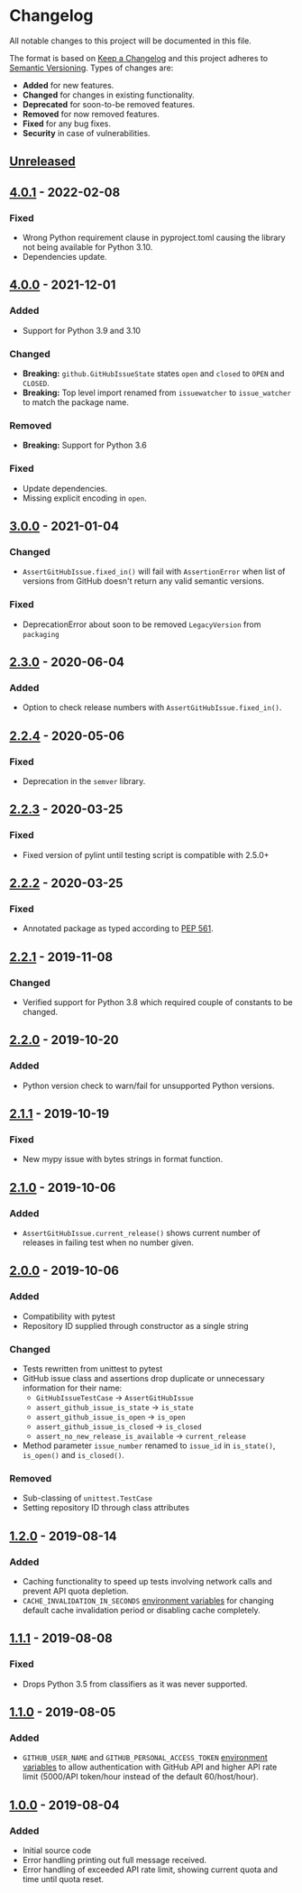 # Changelog
All notable changes to this project will be documented in this file.

The format is based on [Keep a Changelog](http://keepachangelog.com/en/1.0.0/)
and this project adheres to [Semantic Versioning](http://semver.org/spec/v2.0.0.html).
Types of changes are:

* **Added** for new features.
* **Changed** for changes in existing functionality.
* **Deprecated** for soon-to-be removed features.
* **Removed** for now removed features.
* **Fixed** for any bug fixes.
* **Security** in case of vulnerabilities.

## [Unreleased]

## [4.0.1] - 2022-02-08

### Fixed

- Wrong Python requirement clause in pyproject.toml causing the library not being available for Python 3.10.
- Dependencies update.

## [4.0.0] - 2021-12-01

### Added

- Support for Python 3.9 and 3.10

### Changed

- **Breaking:** `github.GitHubIssueState` states `open` and `closed` to `OPEN` and `CLOSED`.
- **Breaking:** Top level import renamed from `issuewatcher` to `issue_watcher` to match the package name.

### Removed

- **Breaking:** Support for Python 3.6

### Fixed

- Update dependencies.
- Missing explicit encoding in `open`.

## [3.0.0] - 2021-01-04

### Changed
- `AssertGitHubIssue.fixed_in()` will fail with `AssertionError` when list of versions from GitHub doesn't return any valid semantic versions.

### Fixed
- DeprecationError about soon to be removed `LegacyVersion` from `packaging`

## [2.3.0] - 2020-06-04

### Added
- Option to check release numbers with `AssertGitHubIssue.fixed_in()`.

## [2.2.4] - 2020-05-06

### Fixed
- Deprecation in the `semver` library.

## [2.2.3] - 2020-03-25

### Fixed
- Fixed version of pylint until testing script is compatible with 2.5.0+

## [2.2.2] - 2020-03-25

### Fixed
- Annotated package as typed according to [PEP 561](https://www.python.org/dev/peps/pep-0561/).

## [2.2.1] - 2019-11-08

### Changed
- Verified support for Python 3.8 which required couple of constants to be changed.

## [2.2.0] - 2019-10-20 

### Added
- Python version check to warn/fail for unsupported Python versions.

## [2.1.1] - 2019-10-19

### Fixed
- New mypy issue with bytes strings in format function.

## [2.1.0] - 2019-10-06

### Added
- `AssertGitHubIssue.current_release()` shows current number of releases in failing test when no number given.

## [2.0.0] - 2019-10-06

### Added
- Compatibility with pytest
- Repository ID supplied through constructor as a single string

### Changed
- Tests rewritten from unittest to pytest
- GitHub issue class and assertions drop duplicate or unnecessary information for their name:
    - `GitHubIssueTestCase` -> `AssertGitHubIssue`
    - `assert_github_issue_is_state` -> `is_state`
    - `assert_github_issue_is_open` -> `is_open`
    - `assert_github_issue_is_closed` -> `is_closed`
    - `assert_no_new_release_is_available` -> `current_release`
- Method parameter `issue_number` renamed to `issue_id` in `is_state()`, `is_open()` and `is_closed()`.

### Removed
- Sub-classing of `unittest.TestCase`
- Setting repository ID through class attributes

## [1.2.0] - 2019-08-14

### Added
- Caching functionality to speed up tests involving network calls and prevent API quota depletion.
- `CACHE_INVALIDATION_IN_SECONDS` [environment variables](README.md#environment-variables) for changing default cache invalidation period or disabling cache completely.

## [1.1.1] - 2019-08-08

### Fixed
- Drops Python 3.5 from classifiers as it was never supported.

## [1.1.0] - 2019-08-05

### Added
- `GITHUB_USER_NAME` and `GITHUB_PERSONAL_ACCESS_TOKEN` [environment variables](README.md#environment-variables) to allow authentication with GitHub API and higher API rate limit (5000/API token/hour instead of the default 60/host/hour).

## [1.0.0] - 2019-08-04

### Added
- Initial source code
- Error handling printing out full message received.
- Error handling of exceeded API rate limit, showing current quota and time until quota reset.

[Unreleased]: https://github.com/radeklat/issue-watcher/compare/4.0.1...HEAD
[4.0.1]: https://github.com/radeklat/issue-watcher/compare/releases/4.0.0...4.0.1
[4.0.0]: https://github.com/radeklat/issue-watcher/compare/releases/3.0.0...4.0.0
[3.0.0]: https://github.com/radeklat/issue-watcher/compare/releases/2.3.0...releases/3.0.0
[2.3.0]: https://github.com/radeklat/issue-watcher/compare/releases/2.2.4...releases/2.3.0
[2.2.4]: https://github.com/radeklat/issue-watcher/compare/releases/2.2.3...releases/2.2.4
[2.2.3]: https://github.com/radeklat/issue-watcher/compare/releases/2.2.2...releases/2.2.3
[2.2.2]: https://github.com/radeklat/issue-watcher/compare/releases/2.2.1...releases/2.2.2
[2.2.1]: https://github.com/radeklat/issue-watcher/compare/releases/2.2.0...releases/2.2.1
[2.2.0]: https://github.com/radeklat/issue-watcher/compare/releases/2.1.1...releases/2.2.0
[2.1.1]: https://github.com/radeklat/issue-watcher/compare/releases/2.1.0...releases/2.1.1
[2.1.0]: https://github.com/radeklat/issue-watcher/compare/releases/2.0.0...releases/2.1.0
[2.0.0]: https://github.com/radeklat/issue-watcher/compare/releases/1.2.0...releases/2.0.0
[1.2.0]: https://github.com/radeklat/issue-watcher/compare/releases/1.1.1...releases/1.2.0
[1.1.1]: https://github.com/radeklat/issue-watcher/compare/releases/1.1.0...releases/1.1.1
[1.1.0]: https://github.com/radeklat/issue-watcher/compare/releases/1.0.0...releases/1.1.1
[1.0.0]: https://github.com/radeklat/issue-watcher/compare/initial...releases/1.0.0
